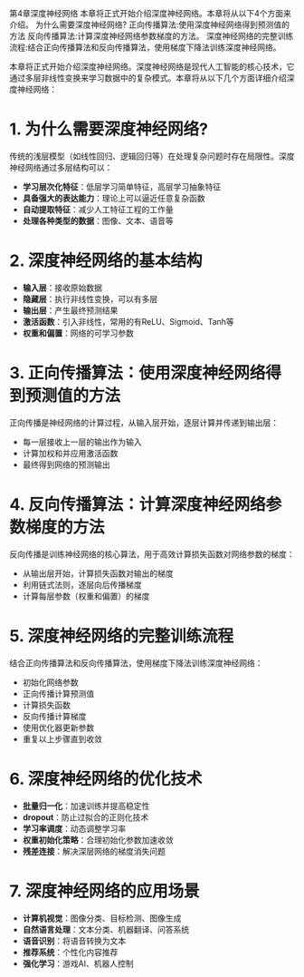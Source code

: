 第4章深度神经网络
本章将正式开始介绍深度神经网络。本章将从以下4个方面来介绍。
为什么需要深度神经网络?
正向传播算法:使用深度神经网络得到预测值的方法
反向传播算法:计算深度神经网络参数梯度的方法。
深度神经网络的完整训练流程:结合正向传播算法和反向传播算法，使用梯度下降法训练深度神经网络。



本章将正式开始介绍深度神经网络。深度神经网络是现代人工智能的核心技术，它通过多层非线性变换来学习数据中的复杂模式。本章将从以下几个方面详细介绍深度神经网络：

# 1. 为什么需要深度神经网络?

传统的浅层模型（如线性回归、逻辑回归等）在处理复杂问题时存在局限性。深度神经网络通过多层结构可以：

- **学习层次化特征**：低层学习简单特征，高层学习抽象特征
- **具备强大的表达能力**：理论上可以逼近任意复杂函数
- **自动提取特征**：减少人工特征工程的工作量
- **处理各种类型的数据**：图像、文本、语音等

# 2. 深度神经网络的基本结构

- **输入层**：接收原始数据
- **隐藏层**：执行非线性变换，可以有多层
- **输出层**：产生最终预测结果
- **激活函数**：引入非线性，常用的有ReLU、Sigmoid、Tanh等
- **权重和偏置**：网络的可学习参数

# 3. 正向传播算法：使用深度神经网络得到预测值的方法

正向传播是神经网络的计算过程，从输入层开始，逐层计算并传递到输出层：

- 每一层接收上一层的输出作为输入
- 计算加权和并应用激活函数
- 最终得到网络的预测输出

# 4. 反向传播算法：计算深度神经网络参数梯度的方法

反向传播是训练神经网络的核心算法，用于高效计算损失函数对网络参数的梯度：

- 从输出层开始，计算损失函数对输出的梯度
- 利用链式法则，逐层向后传播梯度
- 计算每层参数（权重和偏置）的梯度

# 5. 深度神经网络的完整训练流程

结合正向传播算法和反向传播算法，使用梯度下降法训练深度神经网络：

- 初始化网络参数
- 正向传播计算预测值
- 计算损失函数
- 反向传播计算梯度
- 使用优化器更新参数
- 重复以上步骤直到收敛

# 6. 深度神经网络的优化技术

- **批量归一化**：加速训练并提高稳定性
- **dropout**：防止过拟合的正则化技术
- **学习率调度**：动态调整学习率
- **权重初始化策略**：合理初始化参数加速收敛
- **残差连接**：解决深层网络的梯度消失问题

# 7. 深度神经网络的应用场景

- **计算机视觉**：图像分类、目标检测、图像生成
- **自然语言处理**：文本分类、机器翻译、问答系统
- **语音识别**：将语音转换为文本
- **推荐系统**：个性化内容推荐
- **强化学习**：游戏AI、机器人控制